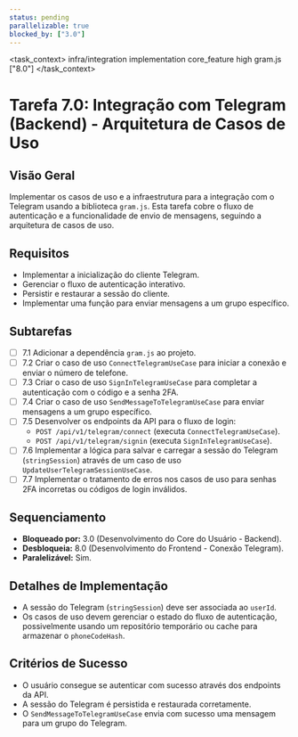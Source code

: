 ```yaml
---
status: pending
parallelizable: true
blocked_by: ["3.0"]
---
```


<task_context>
<domain>infra/integration</domain>
<type>implementation</type>
<scope>core_feature</scope>
<complexity>high</complexity>
<dependencies>gram.js</dependencies>
<unblocks>["8.0"]</unblocks>
</task_context>

# Tarefa 7.0: Integração com Telegram (Backend) - Arquitetura de Casos de Uso

## Visão Geral
Implementar os casos de uso e a infraestrutura para a integração com o Telegram usando a biblioteca `gram.js`. Esta tarefa cobre o fluxo de autenticação e a funcionalidade de envio de mensagens, seguindo a arquitetura de casos de uso.

## Requisitos
- Implementar a inicialização do cliente Telegram.
- Gerenciar o fluxo de autenticação interativo.
- Persistir e restaurar a sessão do cliente.
- Implementar uma função para enviar mensagens a um grupo específico.

## Subtarefas
- [ ] 7.1 Adicionar a dependência `gram.js` ao projeto.
- [ ] 7.2 Criar o caso de uso `ConnectTelegramUseCase` para iniciar a conexão e enviar o número de telefone.
- [ ] 7.3 Criar o caso de uso `SignInTelegramUseCase` para completar a autenticação com o código e a senha 2FA.
- [ ] 7.4 Criar o caso de uso `SendMessageToTelegramUseCase` para enviar mensagens a um grupo específico.
- [ ] 7.5 Desenvolver os endpoints da API para o fluxo de login:
    - `POST /api/v1/telegram/connect` (executa `ConnectTelegramUseCase`).
    - `POST /api/v1/telegram/signin` (executa `SignInTelegramUseCase`).
- [ ] 7.6 Implementar a lógica para salvar e carregar a sessão do Telegram (`stringSession`) através de um caso de uso `UpdateUserTelegramSessionUseCase`.
- [ ] 7.7 Implementar o tratamento de erros nos casos de uso para senhas 2FA incorretas ou códigos de login inválidos.

## Sequenciamento
- **Bloqueado por:** 3.0 (Desenvolvimento do Core do Usuário - Backend).
- **Desbloqueia:** 8.0 (Desenvolvimento do Frontend - Conexão Telegram).
- **Paralelizável:** Sim.

## Detalhes de Implementação
- A sessão do Telegram (`stringSession`) deve ser associada ao `userId`.
- Os casos de uso devem gerenciar o estado do fluxo de autenticação, possivelmente usando um repositório temporário ou cache para armazenar o `phoneCodeHash`.

## Critérios de Sucesso
- O usuário consegue se autenticar com sucesso através dos endpoints da API.
- A sessão do Telegram é persistida e restaurada corretamente.
- O `SendMessageToTelegramUseCase` envia com sucesso uma mensagem para um grupo do Telegram.